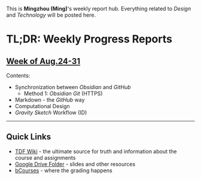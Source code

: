 This is **Mingzhou (Ming)**'s weekly report hub. Everything related to *Design* and *Technology* will be posted here.

# TL;DR: Weekly Progress Reports

## [Week of Aug.24-31](weekly-reports/2023_08_24_ProgressReport.md)
Contents:
- Synchronization between *Obsidian* and *GitHub*
	- Method 1: *Obsidian Git* (HTTPS)
- Markdown - the *GitHub* way
- Computational Design
- *Gravity Sketch* Workflow (ID)

--- 
## Quick Links

- [TDF Wiki](https://github.com/Berkeley-MDes/desinv-202/wiki) - the ultimate source for truth and information about the course and assignments
- [Google Drive Folder](https://drive.google.com/drive/folders/1OjFgu4llHn-2WayQFVWRKFyOkQ_WaQRx?usp=drive_link) - slides and other resources
- [bCourses](https://bcourses.berkeley.edu/courses/1528355) - where the grading happens


